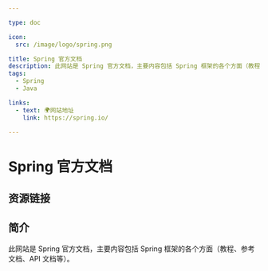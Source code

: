 ```yaml
---

type: doc

icon:
  src: /image/logo/spring.png

title: Spring 官方文档
description: 此网站是 Spring 官方文档，主要内容包括 Spring 框架的各个方面（教程、参考文档、API 文档等）。
tags:
  - Spring
  - Java

links:
  - text: 🌍网站地址
    link: https://spring.io/

---
```


<ShowLogo />

# Spring 官方文档

<ShowTags />

<ShowBreadcrumb />

## 资源链接

<ShowLinks />

## 简介

此网站是 Spring 官方文档，主要内容包括 Spring 框架的各个方面（教程、参考文档、API 文档等）。
